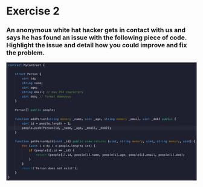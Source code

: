 # Exercise 2

### An anonymous white hat hacker gets in contact with us and says he has found an issue with the following piece of code. Highlight the issue and detail how you could improve and fix the problem.

![exercise 2](./static/image2.png)
